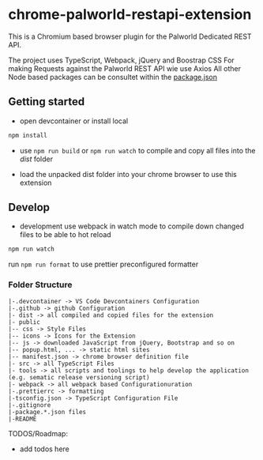 # chrome-palworld-restapi-extension #

This is a Chromium based browser plugin for the Palworld Dedicated REST API.

The project uses TypeScript, Webpack, jQuery and Boostrap CSS
For making Requests against the Palworld REST API wie use Axios
All other Node based packages can be consultet within the [package.json](./package.json)

## Getting started ##

- open devcontainer or install local

```bash
npm install
```

- use `npm run build` or `npm run watch` to compile and copy all files into the *dist* folder

- load the unpacked dist folder into your chrome browser to use this extension

## Develop ##

- development use webpack in watch mode to compile down changed files to be able to hot reload
```bash
npm run watch
```

run `npm run format` to use prettier preconfigured formatter

### Folder Structure ###
```
|-.devcontainer -> VS Code Devcontainers Configuration
|-.github -> github Configuration
|- dist -> all compiled and copied files for the extension
|- public 
|-- css -> Style Files
|-- icons -> Icons for the Extension
|-- js -> downloaded JavaScript from jQuery, Bootstrap and so on
|-- popup.html, ... -> static html sites
|-- manifest.json -> chrome browser definition file
|- src -> all TypeScript Files
|- tools -> all scripts and toolings to help develop the application (e.g. sematic release versioning script)
|- webpack -> all webpack based Configurationuration
|-.prettierrc -> formatting
|-tsconfig.json -> TypeScript Configuration File
|-.gitignore
|-package.*.json files
|-README
```

TODOS/Roadmap:
- add todos here